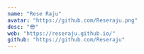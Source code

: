 ```yaml
---
name: "Rese Raju"
avatar: "https://github.com/Reseraju.png"
desc: "😎"
web: "https://reseraju.github.io/"
github: "https://github.com/Reseraju"
---
```

